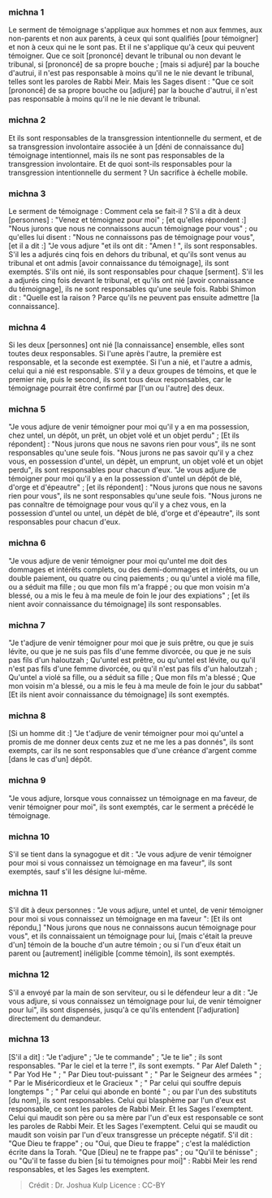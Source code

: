 
### michna 1
Le serment de témoignage s'applique aux hommes et non aux femmes, aux non-parents et non aux parents, à ceux qui sont qualifiés [pour témoigner] et non à ceux qui ne le sont pas.  Et il ne s'applique qu'à ceux qui peuvent témoigner. Que ce soit [prononcé] devant le tribunal ou non devant le tribunal, si [prononcé] de sa propre bouche ; [mais si adjuré] par la bouche d'autrui, il n'est pas responsable à moins qu'il ne le nie devant le tribunal, telles sont les paroles de Rabbi Meir. Mais les Sages disent :  "Que ce soit [prononcé] de sa propre bouche ou [adjuré] par la bouche d'autrui, il n'est pas responsable à moins qu'il ne le nie devant le tribunal.

### michna 2
Et ils sont responsables de la transgression intentionnelle du serment, et de sa transgression involontaire associée à un [déni de connaissance du] témoignage intentionnel, mais ils ne sont pas responsables de la transgression involontaire. Et de quoi sont-ils responsables pour la transgression intentionnelle du serment ? Un sacrifice à échelle mobile.

### michna 3
Le serment de témoignage :  Comment cela se fait-il ? S'il a dit à deux [personnes] :  "Venez et témoignez pour moi" ; [et qu'elles répondent :] "Nous jurons que nous ne connaissons aucun témoignage pour vous" ; ou qu'elles lui disent :  "Nous ne connaissons pas de témoignage pour vous", [et il a dit :] "Je vous adjure "et ils ont dit : "Amen ! ", ils sont responsables. S'il les a adjurés cinq fois en dehors du tribunal, et qu'ils sont venus au tribunal et ont admis [avoir connaissance du témoignage], ils sont exemptés. S'ils ont nié, ils sont responsables pour chaque [serment]. S'il les a adjurés cinq fois devant le tribunal, et qu'ils ont nié [avoir connaissance du témoignage], ils ne sont responsables qu'une seule fois. Rabbi Shimon dit : "Quelle est la raison ?   Parce qu'ils ne peuvent pas ensuite admettre [la connaissance].

### michna 4
Si les deux [personnes] ont nié [la connaissance] ensemble, elles sont toutes deux responsables. Si l'une après l'autre, la première est responsable, et la seconde est exemptée. Si l'un a nié, et l'autre a admis, celui qui a nié est responsable. S'il y a deux groupes de témoins, et que le premier nie, puis le second, ils sont tous deux responsables, car le témoignage pourrait être confirmé par [l'un ou l'autre] des deux.

### michna 5
"Je vous adjure de venir témoigner pour moi qu'il y a en ma possession, chez untel, un dépôt, un prêt, un objet volé et un objet perdu" ; [Et ils répondent] :  "Nous jurons que nous ne savons rien pour vous", ils ne sont responsables qu'une seule fois. "Nous jurons ne pas savoir qu'il y a chez vous, en possession d'untel, un dépèt, un emprunt, un objet volé et un objet perdu", ils sont responsables pour chacun d'eux. "Je vous adjure de témoigner pour moi qu'il y a en la possession d'untel un dépôt de blé, d'orge et d'épeautre" ; [et ils répondent] :  "Nous jurons que nous ne savons rien pour vous", ils ne sont responsables qu'une seule fois. "Nous jurons ne pas connaître de témoignage pour vous qu'il y a chez vous, en la possession d'untel ou untel, un dépèt de blé, d'orge et d'épeautre", ils sont responsables pour chacun d'eux.

### michna 6
"Je vous adjure de venir témoigner pour moi qu'untel me doit des dommages et intérêts complets, ou des demi-dommages et intérêts, ou un double paiement, ou quatre ou cinq paiements ; ou qu'untel a violé ma fille, ou a séduit ma fille ; ou que mon fils m'a frappé ; ou que mon voisin m'a blessé, ou a mis le feu à ma meule de foin le jour des expiations" ; [et ils nient avoir connaissance du témoignage] ils sont responsables.

### michna 7
"Je t'adjure de venir témoigner pour moi que je suis prêtre, ou que je suis lévite, ou que je ne suis pas fils d'une femme divorcée, ou que je ne suis pas fils d'un haloutzah ; Qu'untel est prêtre, ou qu'untel est lévite, ou qu'il n'est pas fils d'une femme divorcée, ou qu'il n'est pas fils d'un haloutzah ; Qu'untel a violé sa fille, ou a séduit sa fille ; Que mon fils m'a blessé ; Que mon voisin m'a blessé, ou a mis le feu à ma meule de foin le jour du sabbat" [Et ils nient avoir connaissance du témoignage] ils sont exemptés.

### michna 8
[Si un homme dit :] "Je t'adjure de venir témoigner pour moi qu'untel a promis de me donner deux cents zuz et ne me les a pas donnés", ils sont exempts, car ils ne sont responsables que d'une créance d'argent comme [dans le cas d'un] dépôt.

### michna 9
"Je vous adjure, lorsque vous connaissez un témoignage en ma faveur, de venir témoigner pour moi", ils sont exemptés, car le serment a précédé le témoignage.

### michna 10
S'il se tient dans la synagogue et dit : "Je vous adjure de venir témoigner pour moi si vous connaissez un témoignage en ma faveur", ils sont exemptés, sauf s'il les désigne lui-même.

### michna 11
S'il dit à deux personnes : "Je vous adjure, untel et untel, de venir témoigner pour moi si vous connaissez un témoignage en ma faveur ": [Et ils ont répondu,] "Nous jurons que nous ne connaissons aucun témoignage pour vous", et ils connaissaient un témoignage pour lui, [mais c'était la preuve d'un] témoin de la bouche d'un autre témoin ; ou si l'un d'eux était un parent ou [autrement] inéligible [comme témoin], ils sont exemptés.

### michna 12
S'il a envoyé par la main de son serviteur, ou si le défendeur leur a dit : "Je vous adjure, si vous connaissez un témoignage pour lui, de venir témoigner pour lui", ils sont dispensés, jusqu'à ce qu'ils entendent [l'adjuration] directement du demandeur.

### michna 13
   [S'il a dit] : "Je t'adjure" ; "Je te commande" ; "Je te lie" ; ils sont responsables. "Par le ciel et la terre !", ils sont exempts. " Par Alef Daleth " ; " Par Yod He " ; " Par Dieu tout-puissant " ; " Par le Seigneur des armées " ; " Par le Miséricordieux et le Gracieux " ; " Par celui qui souffre depuis longtemps " ; " Par celui qui abonde en bonté " ; ou par l'un des substituts [du nom], ils sont responsables. Celui qui blasphème par l'un d'eux est responsable, ce sont les paroles de Rabbi Meir. Et les Sages l'exemptent. Celui qui maudit son père ou sa mère par l'un d'eux est responsable ce sont les paroles de Rabbi Meir. Et les Sages l'exemptent. Celui qui se maudit ou maudit son voisin par l'un d'eux transgresse un précepte négatif.  S'il dit : "Que Dieu te frappe" ; ou "Oui, que Dieu te frappe" ; c'est la malédiction écrite dans la Torah. "Que [Dieu] ne te frappe pas" ; ou "Qu'il te bénisse" ; ou "Qu'il te fasse du bien [si tu témoignes pour moi]" : Rabbi Meir les rend responsables, et les Sages les exemptent.

>Crédit : Dr. Joshua Kulp
>Licence : CC-BY